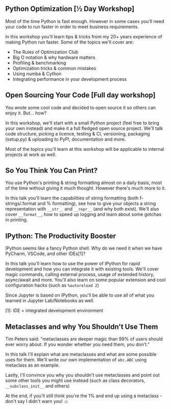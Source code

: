## Python Optimization [½ Day Workshop]

Most of the time Python is fast enough. However in some cases you'll need your
code to run faster in order to meet business requirements.

In this workshop you'll learn tips & tricks from my 20+ years experience of
making Python run faster. Some of the topics we'll cover are:

- The Rules of Optimization Club
- Big O notation & why hardware matters
- Profiling & benchmarking
- Optimization tricks & common mistakes
- Using numba & Cython
- Integrating performance in your development process

## Open Sourcing Your Code [Full day workshop]

You wrote some cool code and decided to open source it so others can enjoy it.
But... how?

In this workshop, we'll start with a small Python project (feel free to bring
your own instead) and make it a full fledged open source project. We'll talk
code structure, picking a licence, testing & CI, versioning, packaging
(setup.py) & uploading to PyPI, documentation and more.

Most of the topics you'll learn at this workshop will be applicable to internal
projects at work as well.

## So You Think You Can Print?

You use Python's printing & string formatting almost on a daily basis, most of
the time without giving it much thought. However there's much more to it.

In this talk you'll learn the capabilities of string formatting (both
f-strings/.format and % formatting), see how to give your objects a string
representation with `__str__` and `__repr__` (and why both exist). We'll
also cover `__format__`, how to speed up logging and learn about some gotchas
in printing.

## IPython: The Productivity Booster

IPython seems like a fancy Python shell. Why do we need it when we have
PyCharm, VSCode, and other IDEs[1]?

In this talk you'll learn how to use the power of IPython for rapid development
and how you can integrate it with existing tools. We'll cover magic commands,
calling external process, usage of extended history, async/await and more.
You'll also learn on some popular extension and cool configuration hacks (such
as `%autoreload 2`)

Since Jupyter is based on IPython, you'll be able to use all of what you
learned in Jupyter Lab/Notebooks as well.

[1]: IDE = integrated development environment

## Metaclasses and why You Shouldn't Use Them

Tim Peters said: "metaclasses are deeper magic than 99% of users should ever
worry about. If you wonder whether you need them, you don't."

In this talk I'll explain what are metaclasses and what are some possible uses
for them. We'll write our own implementation of `abc.ABC` using metaclass as an
example.

Lastly, I'll convince you why you shouldn't use metaclasses and point out some
other tools you might use instead (such as class decorators,
`__subclass_init__` and others)

At the end, if you'll still think you're the 1% and end up using a metaclass -
don't say I didn't warn you! ☺
